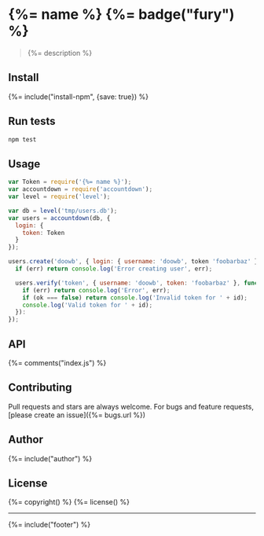 # {%= name %} {%= badge("fury") %}

> {%= description %}

## Install
{%= include("install-npm", {save: true}) %}

## Run tests

```bash
npm test
```

## Usage

```js
var Token = require('{%= name %}');
var accountdown = require('accountdown');
var level = require('level');

var db = level('tmp/users.db');
var users = accountdown(db, {
  login: {
    token: Token
  }
});

users.create('doowb', { login: { username: 'doowb', token 'foobarbaz' }, value: { name: 'Brian' }}, function (err) {
  if (err) return console.log('Error creating user', err);

  users.verify('token', { username: 'doowb', token: 'foobarbaz' }, function (err, ok, id) {
    if (err) return console.log('Error', err);
    if (ok === false) return console.log('Invalid token for ' + id);
    console.log('Valid token for ' + id);
  }):
});
```

## API
{%= comments("index.js") %}

## Contributing
Pull requests and stars are always welcome. For bugs and feature requests, [please create an issue]({%= bugs.url %})

## Author
{%= include("author") %}

## License
{%= copyright() %}
{%= license() %}

***

{%= include("footer") %}

[accountdown]: https://github.com/substack/accountdown
